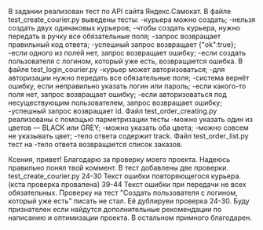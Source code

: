 В задании реализован тест по API сайта Яндекс.Самокат.
В файле test_create_courier.py выведены тесты:
-курьера можно создать;
-нельзя создать двух одинаковых курьеров;
-чтобы создать курьера, нужно передать в ручку все обязательные поля;
-запрос возвращает правильный код ответа;
-успешный запрос возвращает {"ok":true};
-если одного из полей нет, запрос возвращает ошибку;
-если создать пользователя с логином, который уже есть, возвращается ошибка.
В файле test_login_courier.py 
-курьер может авторизоваться;
-для авторизации нужно передать все обязательные поля;
-система вернёт ошибку, если неправильно указать логин или пароль;
-если какого-то поля нет, запрос возвращает ошибку;
-если авторизоваться под несуществующим пользователем, запрос возвращает ошибку;
-успешный запрос возвращает id.
Файл test_order_creating.py реализованы с помощью парметризации тесты
-можно указать один из цветов — BLACK или GREY;
-можно указать оба цвета;
-можно совсем не указывать цвет;
-тело ответа содержит track.
Файл test_order_list.py тест на
-тело ответа возвращается список заказов.

Ксения, привет!
Благодарю за проверку моего проекта. Надеюсь правильно понял твой коммент.
В тест добавлены две проверки.
test_create_courier.py
24-30 Текст ошибки повторяющегося курьера. (кста проверка провалена)
39-44 Текст ошибки при передачи не всех обязательных.
Проверку на тест "Создать пользователя с логином, который уже есть" писать не стал. 
Её дублируеи проверка 24-30. 
Буду признателен если найдутся дополнительные рекомендации по написанию и оптимизации проекта.
В остальном примного благодарен.